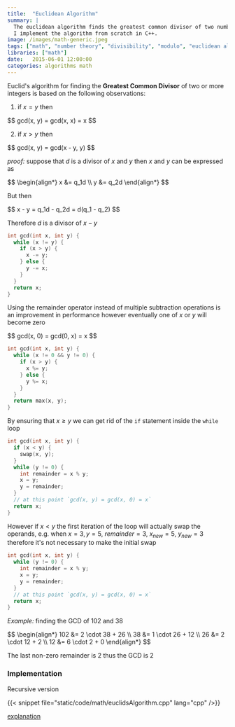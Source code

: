 ```yaml
---
title:  "Euclidean Algorithm"
summary: |
  The euclidean algorithm finds the greatest common divisor of two numbers. In this article
  I implement the algorithm from scratch in C++.
image: /images/math-generic.jpeg
tags: ["math", "number theory", "divisibility", "modulo", "euclidean algorithm", "greatest common divisor", "gcd"]
libraries: ["math"]
date:   2015-06-01 12:00:00
categories: algorithms math
---
```


Euclid's algorithm for finding the **Greatest Common Divisor** of two or more integers is based on the following observations:

1. if $x = y$ then

<div>$$
gcd(x, y) = gcd(x, x) = x
$$</div>

2. if $x > y$ then

<div>$$
gcd(x, y) = gcd(x - y, y)
$$</div>

*proof:* suppose that $d$ is a divisor of $x$ and $y$ then $x$ and $y$ can be expressed as

<div>$$
\begin{align*}
x &= q_1d \\
y &= q_2d
\end{align*}
$$</div>

But then

<div>$$
x - y = q_1d - q_2d = d(q_1 - q_2)
$$</div>

Therefore $d$ is a divisor of $x - y$

```cpp
int gcd(int x, int y) {
  while (x != y) {
    if (x > y) {
      x -= y;
    } else {
      y -= x;
    }
  }
  return x;
}
```

Using the remainder operator instead of multiple subtraction operations is an improvement in performance however eventually one of $x$ or $y$ will become zero

<div>$$
gcd(x, 0) = gcd(0, x) = x
$$</div>

```cpp
int gcd(int x, int y) {
  while (x != 0 && y != 0) {
    if (x > y) {
      x %= y;
    } else {
      y %= x;
    }
  }
  return max(x, y);
}
```

By ensuring that $x \geq y$ we can get rid of the `if` statement inside the `while` loop

```cpp
int gcd(int x, int y) {
  if (x < y) {
    swap(x, y);
  }
  while (y != 0) {
    int remainder = x % y;
    x = y;
    y = remainder;
  }
  // at this point `gcd(x, y) = gcd(x, 0) = x`
  return x;
}
```

However if $x < y$ the first iteration of the loop will actually swap the operands, e.g. when $x = 3, y = 5$, $remainder = 3 % 5 = 3$, $x_{new} = 5$, $y_{new} = 3$ therefore it's not necessary to make the initial swap

```cpp
int gcd(int x, int y) {
  while (y != 0) {
    int remainder = x % y;
    x = y;
    y = remainder;
  }
  // at this point `gcd(x, y) = gcd(x, 0) = x`
  return x;
}
```

*Example:* finding the GCD of $102$ and $38$

<div>$$
\begin{align*}
102 &= 2 \cdot 38 + 26 \\
38 &= 1 \cdot 26 + 12 \\
26 &= 2 \cdot 12 + 2 \\
12 &= 6 \cdot 2 + 0
\end{align*}
$$</div>

The last non-zero remainder is $2$ thus the GCD is 2

### Implementation

Recursive version

{{< snippet file="static/code/math/euclidsAlgorithm.cpp" lang="cpp" />}}

[explanation](http://people.cis.ksu.edu/~schmidt/301s12/Exercises/euclid_alg.html)
